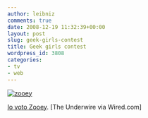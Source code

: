 ```yaml
---
author: leibniz
comments: true
date: 2008-12-19 11:32:39+00:00
layout: post
slug: geek-girls-contest
title: Geek girls contest
wordpress_id: 3808
categories:
- tv
- web
---
```


[![zooey](http://www.pedestrian.tv/uploads/images/blogs/478edbf8703ce/zooey%20deschanel.jpg)](http://blog.wired.com/underwire/2008/12/every-geeks-a-l.html)



[Io voto Zooey](http://blog.wired.com/underwire/2008/12/every-geeks-a-l.html). [The Underwire via Wired.com]
